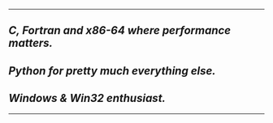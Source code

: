 ---------------
## ***C, Fortran and x86-64 where performance matters.***
## ***Python for pretty much everything else.***
## ***Windows & Win32 enthusiast.***
---------------

